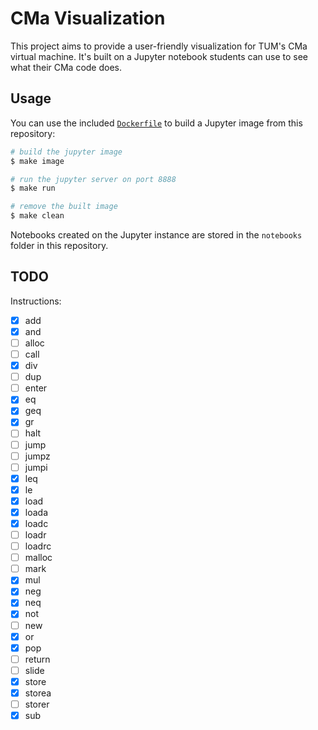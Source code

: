 # CMa Visualization

This project aims to provide a user-friendly visualization for TUM's CMa virtual machine. It's built on a Jupyter notebook students can use to see what their CMa code does.

## Usage

You can use the included [`Dockerfile`](Dockerfile) to build a Jupyter image from this repository:

```bash
# build the jupyter image
$ make image

# run the jupyter server on port 8888
$ make run

# remove the built image
$ make clean
```

Notebooks created on the Jupyter instance are stored in the `notebooks` folder in this repository.

## TODO

Instructions:
- [x] add
- [x] and
- [ ] alloc
- [ ] call
- [x] div
- [ ] dup
- [ ] enter
- [x] eq
- [x] geq
- [x] gr
- [ ] halt
- [ ] jump
- [ ] jumpz
- [ ] jumpi
- [x] leq
- [x] le
- [x] load
- [x] loada
- [x] loadc
- [ ] loadr
- [ ] loadrc
- [ ] malloc
- [ ] mark
- [x] mul
- [x] neg
- [x] neq
- [x] not
- [ ] new
- [x] or
- [x] pop
- [ ] return
- [ ] slide
- [x] store
- [x] storea
- [ ] storer
- [x] sub
